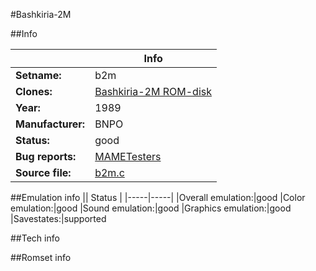 #Bashkiria-2M

##Info

||Info|
|-----|-----|
|**Setname:**|b2m
|**Clones:**|[Bashkiria-2M ROM-disk](b2mrom.md)
|**Year:**|1989
|**Manufacturer:**|BNPO
|**Status:**|good
|**Bug reports:**|[MAMETesters](http://mametesters.org/view_all_set.php?type=1&temporary=y&search=b2m.c)
|**Source file:**|[b2m.c](https://github.com/mamedev/mame/blob/master/src/mess/drivers/b2m.c)

##Emulation info
|| Status |
|-----|-----|
|Overall emulation:|good
|Color emulation:|good
|Sound emulation:|good
|Graphics emulation:|good
|Savestates:|supported

##Tech info

##Romset info

<!--- START OF EDITED COMMENT DO NOT TOUCH TEXT ABOVE-->
